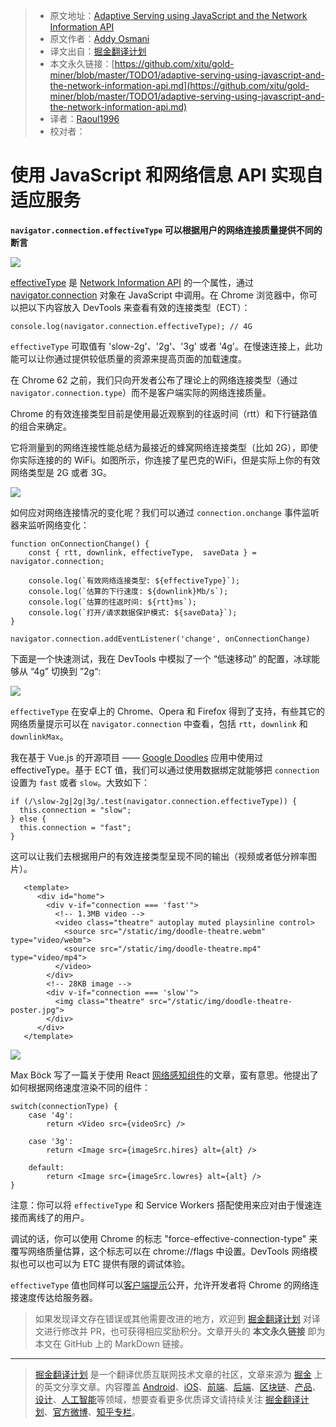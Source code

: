 > * 原文地址：[Adaptive Serving using JavaScript and the Network Information API](https://dev.to/addyosmani/adaptive-serving-using-javascript-and-the-network-information-api-331p)
> * 原文作者：[Addy Osmani](https://dev.to/addyosmani)
> * 译文出自：[掘金翻译计划](https://github.com/xitu/gold-miner)
> * 本文永久链接：[https://github.com/xitu/gold-miner/blob/master/TODO1/adaptive-serving-using-javascript-and-the-network-information-api.md](https://github.com/xitu/gold-miner/blob/master/TODO1/adaptive-serving-using-javascript-and-the-network-information-api.md)
> * 译者：[Raoul1996](https://github.com/Raoul1996)
> * 校对者：

# 使用 JavaScript 和网络信息 API 实现自适应服务

**`navigator.connection.effectiveType` 可以根据用户的网络连接质量提供不同的断言**


[![](https://res.cloudinary.com/practicaldev/image/fetch/s--Ktkd6j7d--/c_limit%2Cf_auto%2Cfl_progressive%2Cq_auto%2Cw_880/https://thepracticaldev.s3.amazonaws.com/i/4z66d75fid8fje27lp2y.png)](https://res.cloudinary.com/practicaldev/image/fetch/s--Ktkd6j7d--/c_limit%2Cf_auto%2Cfl_progressive%2Cq_auto%2Cw_880/https://thepracticaldev.s3.amazonaws.com/i/4z66d75fid8fje27lp2y.png)

[effectiveType](https://developer.mozilla.org/en-US/docs/Web/API/NetworkInformation/effectiveType) 是 [Network Information API](http://w3c.github.io/netinfo/) 的一个属性，通过 [navigator.connection](https://developer.mozilla.org/en-US/docs/Web/API/Navigator/connection) 对象在 JavaScript 中调用。在 Chrome 浏览器中，你可以把以下内容放入 DevTools 来查看有效的连接类型（ECT）：

```
console.log(navigator.connection.effectiveType); // 4G
```

`effectiveType` 可取值有 'slow-2g'、'2g'、'3g' 或者 '4g'。在慢速连接上，此功能可以让你通过提供较低质量的资源来提高页面的加载速度。

在 Chrome 62 之前，我们只向开发者公布了理论上的网络连接类型（通过 `navigator.connection.type`）而不是客户端实际的网络连接质量。

Chrome 的有效连接类型目前是使用最近观察到的往返时间（rtt）和下行链路值的组合来确定。

它将测量到的网络连接性能总结为最接近的蜂窝网络连接类型（比如 2G），即使你实际连接的的 WiFi。如图所示，你连接了星巴克的WiFi，但是实际上你的有效网络类型是 2G 或者 3G。

[![](https://res.cloudinary.com/practicaldev/image/fetch/s--T54UF-7H--/c_limit%2Cf_auto%2Cfl_progressive%2Cq_auto%2Cw_880/https://thepracticaldev.s3.amazonaws.com/i/wqeuhx12frs3k126bmrv.png)](https://res.cloudinary.com/practicaldev/image/fetch/s--T54UF-7H--/c_limit%2Cf_auto%2Cfl_progressive%2Cq_auto%2Cw_880/https://thepracticaldev.s3.amazonaws.com/i/wqeuhx12frs3k126bmrv.png)

如何应对网络连接情况的变化呢？我们可以通过 `connection.onchange` 事件监听器来监听网络变化：

```
function onConnectionChange() {
    const { rtt, downlink, effectiveType,  saveData } = navigator.connection;

    console.log(`有效网络连接类型: ${effectiveType}`);
    console.log(`估算的下行速度: ${downlink}Mb/s`);
    console.log(`估算的往返时间: ${rtt}ms`);
    console.log(`打开/请求数据保护模式: ${saveData}`);
}

navigator.connection.addEventListener('change', onConnectionChange)
```

下面是一个快速测试，我在 DevTools 中模拟了一个 “低速移动” 的配置，冰球能够从 “4g” 切换到 ”2g“:

[![](https://res.cloudinary.com/practicaldev/image/fetch/s--gdIz0VyD--/c_limit%2Cf_auto%2Cfl_progressive%2Cq_auto%2Cw_880/https://thepracticaldev.s3.amazonaws.com/i/t9zadl65erjhll14zbcp.png)](https://res.cloudinary.com/practicaldev/image/fetch/s--gdIz0VyD--/c_limit%2Cf_auto%2Cfl_progressive%2Cq_auto%2Cw_880/https://thepracticaldev.s3.amazonaws.com/i/t9zadl65erjhll14zbcp.png)

`effectiveType` 在安卓上的 Chrome、Opera 和 Firefox 得到了支持，有些其它的网络质量提示可以在 `navigator.connection` 中查看，包括 `rtt`，`downlink` 和 `downlinkMax`。

我在基于 Vue.js 的开源项目 —— [Google Doodles](https://oodle-demo.firebaseapp.com) 应用中使用过 effectiveType。基于 ECT 值，我们可以通过使用数据绑定就能够把 `connection` 设置为 `fast` 或者 `slow`。大致如下：

```
if (/\slow-2g|2g|3g/.test(navigator.connection.effectiveType)) {
  this.connection = "slow";
} else {
  this.connection = "fast";
}
```

这可以让我们去根据用户的有效连接类型呈现不同的输出（视频或者低分辨率图片）。

```
   <template>
      <div id="home">
        <div v-if="connection === 'fast'">
          <!-- 1.3MB video -->
          <video class="theatre" autoplay muted playsinline control>
            <source src="/static/img/doodle-theatre.webm" type="video/webm">
            <source src="/static/img/doodle-theatre.mp4" type="video/mp4">
          </video>
        </div>
        <!-- 28KB image -->
        <div v-if="connection === 'slow'">
          <img class="theatre" src="/static/img/doodle-theatre-poster.jpg">
        </div>
      </div>
   </template>
```

[![](https://res.cloudinary.com/practicaldev/image/fetch/s--_tvmKtK---/c_limit%2Cf_auto%2Cfl_progressive%2Cq_auto%2Cw_880/https://thepracticaldev.s3.amazonaws.com/i/8jukzhdu62nbghw0cfx3.png)](https://res.cloudinary.com/practicaldev/image/fetch/s--_tvmKtK---/c_limit%2Cf_auto%2Cfl_progressive%2Cq_auto%2Cw_880/https://thepracticaldev.s3.amazonaws.com/i/8jukzhdu62nbghw0cfx3.png)

Max Böck 写了一篇关于使用 React [网络感知组件](https://mxb.at/blog/connection-aware-components/)的文章，蛮有意思。他提出了如何根据网络速度渲染不同的组件：

```
switch(connectionType) {
    case '4g':
        return <Video src={videoSrc} />

    case '3g':
        return <Image src={imageSrc.hires} alt={alt} />

    default:
        return <Image src={imageSrc.lowres} alt={alt} />
}
```

注意：你可以将 `effectiveType` 和 Service Workers 搭配使用来应对由于慢速连接而离线了的用户。

调试的话，你可以使用 Chrome 的标志 "force-effective-connection-type" 来覆写网络质量估算，这个标志可以在 chrome://flags 中设置。DevTools 网络模拟也可以也可以为 ETC 提供有限的调试体验。

`effectiveType` 值也同样可以[客户端提示](https://www.chromestatus.com/features/5407907378102272)公开，允许开发者将 Chrome 的网络连接速度传达给服务器。


> 如果发现译文存在错误或其他需要改进的地方，欢迎到 [掘金翻译计划](https://github.com/xitu/gold-miner) 对译文进行修改并 PR，也可获得相应奖励积分。文章开头的 **本文永久链接** 即为本文在 GitHub 上的 MarkDown 链接。


---

> [掘金翻译计划](https://github.com/xitu/gold-miner) 是一个翻译优质互联网技术文章的社区，文章来源为 [掘金](https://juejin.im) 上的英文分享文章。内容覆盖 [Android](https://github.com/xitu/gold-miner#android)、[iOS](https://github.com/xitu/gold-miner#ios)、[前端](https://github.com/xitu/gold-miner#前端)、[后端](https://github.com/xitu/gold-miner#后端)、[区块链](https://github.com/xitu/gold-miner#区块链)、[产品](https://github.com/xitu/gold-miner#产品)、[设计](https://github.com/xitu/gold-miner#设计)、[人工智能](https://github.com/xitu/gold-miner#人工智能)等领域，想要查看更多优质译文请持续关注 [掘金翻译计划](https://github.com/xitu/gold-miner)、[官方微博](http://weibo.com/juejinfanyi)、[知乎专栏](https://zhuanlan.zhihu.com/juejinfanyi)。
